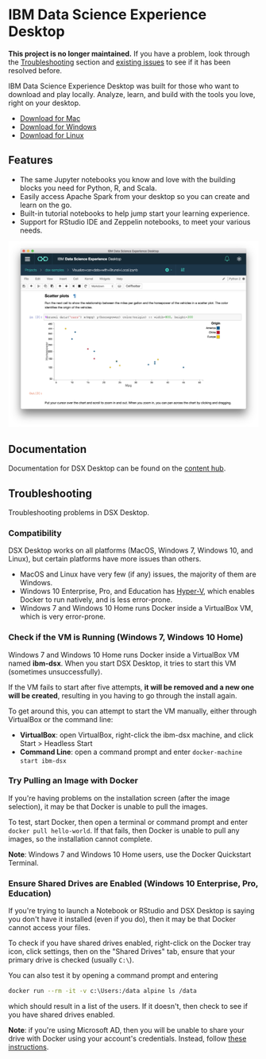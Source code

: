 # IBM Data Science Experience Desktop
**This project is no longer maintained.** If you have a problem, look through the [Troubleshooting](#troubleshooting) section and [existing issues](https://github.com/IBMDataScience/DSx-Desktop/issues?utf8=%E2%9C%93&q=) to see if it has been resolved before.

IBM Data Science Experience Desktop was built for those who want to download and play locally. Analyze, learn, and build with the tools you love, right on your desktop.
* [Download for Mac](https://github.com/IBMDataScience/DSx-Desktop/releases/download/1.2.4/IBM_DSX_Desktop-1.2.4.dmg)
* [Download for Windows](https://github.com/IBMDataScience/DSx-Desktop/releases/download/1.2.4/IBM_DSX_Desktop-1.2.4.exe)
* [Download for Linux](https://github.com/IBMDataScience/DSx-Desktop/releases/download/1.2.4/ibm-dsx-desktop.AppImage)

## Features
* The same Jupyter notebooks you know and love with the building blocks you need for Python, R, and Scala. 
* Easily access Apache Spark from your desktop so you can create and learn on the go. 
* Built-in tutorial notebooks to help jump start your learning experience.
* Support for RStudio IDE and Zeppelin notebooks, to meet your various needs.

![Jupyter Notebook](notebook.png)

## Documentation
Documentation for DSX Desktop can be found on the [content hub](https://content-dsxdesktop.mybluemix.net/).

## Troubleshooting
Troubleshooting problems in DSX Desktop.

### Compatibility
DSX Desktop works on all platforms (MacOS, Windows 7, Windows 10, and Linux), but certain platforms have more issues than others.
* MacOS and Linux have very few (if any) issues, the majority of them are Windows.
* Windows 10 Enterprise, Pro, and Education has [Hyper-V](https://docs.microsoft.com/en-us/virtualization/hyper-v-on-windows/quick-start/enable-hyper-v), which enables Docker to run natively, and is less error-prone.
* Windows 7 and Windows 10 Home runs Docker inside a VirtualBox VM, which is very error-prone.

### Check if the VM is Running (Windows 7, Windows 10 Home)
Windows 7 and Windows 10 Home runs Docker inside a VirtualBox VM named **ibm-dsx**. When you start DSX Desktop, it tries to start this VM (sometimes unsuccessfully).

If the VM fails to start after five attempts, **it will be removed and a new one will be created**, resulting in you having to go through the install again.

To get around this, you can attempt to start the VM manually, either through VirtualBox or the command line:
* **VirtualBox**: open VirtualBox, right-click the ibm-dsx machine, and click Start > Headless Start
* **Command Line**: open a command prompt and enter `docker-machine start ibm-dsx`

### Try Pulling an Image with Docker
If you're having problems on the installation screen (after the image selection), it may be that Docker is unable to pull the images.

To test, start Docker, then open a terminal or command prompt and enter `docker pull hello-world`. If that fails, then Docker is unable to pull any images, so the installation cannot complete.

**Note**: Windows 7 and Windows 10 Home users, use the Docker Quickstart Terminal.

### Ensure Shared Drives are Enabled (Windows 10 Enterprise, Pro, Education)
If you're trying to launch a Notebook or RStudio and DSX Desktop is saying you don't have it installed (even if you do), then it may be that Docker cannot access your files.

To check if you have shared drives enabled, right-click on the Docker tray icon, click settings, then on the "Shared Drives" tab, ensure that your primary drive is checked (usually `C:\`).

You can also test it by opening a command prompt and entering
```sh
docker run --rm -it -v c:\Users:/data alpine ls /data
```
which should result in a list of the users. If it doesn't, then check to see if you have shared drives enabled.

**Note**: if you're using Microsoft AD, then you will be unable to share your drive with Docker using your account's credentials. Instead, follow [these instructions](https://blogs.msdn.microsoft.com/wael-kdouh/2017/06/26/enabling-drive-sharing-with-docker-for-windows/).
